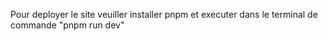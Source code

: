 Pour deployer le site veuiller installer pnpm et executer dans le terminal de commande "pnpm run dev"
